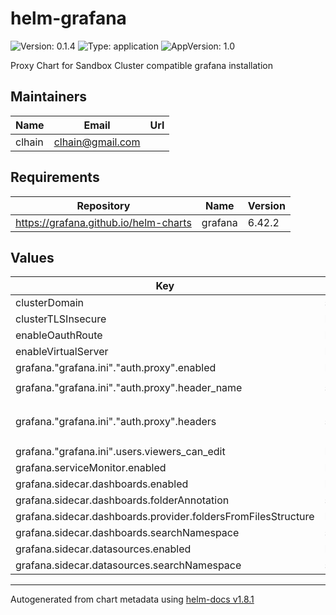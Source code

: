 # helm-grafana

![Version: 0.1.4](https://img.shields.io/badge/Version-0.1.4-informational?style=flat-square) ![Type: application](https://img.shields.io/badge/Type-application-informational?style=flat-square) ![AppVersion: 1.0](https://img.shields.io/badge/AppVersion-1.0-informational?style=flat-square)

Proxy Chart for Sandbox Cluster compatible grafana installation

## Maintainers

| Name | Email | Url |
| ---- | ------ | --- |
| clhain | <clhain@gmail.com> |  |

## Requirements

| Repository | Name | Version |
|------------|------|---------|
| https://grafana.github.io/helm-charts | grafana | 6.42.2 |

## Values

| Key | Type | Default | Description |
|-----|------|---------|-------------|
| clusterDomain | string | `"example.com"` |  |
| clusterTLSInsecure | bool | `false` |  |
| enableOauthRoute | bool | `true` |  |
| enableVirtualServer | bool | `true` |  |
| grafana."grafana.ini"."auth.proxy".enabled | bool | `true` |  |
| grafana."grafana.ini"."auth.proxy".header_name | string | `"X-Auth-Request-Email"` |  |
| grafana."grafana.ini"."auth.proxy".headers | string | `"Email:X-Auth-Request-Email Name:X-Auth-Request-Email"` |  |
| grafana."grafana.ini".users.viewers_can_edit | bool | `true` |  |
| grafana.serviceMonitor.enabled | bool | `true` |  |
| grafana.sidecar.dashboards.enabled | bool | `true` |  |
| grafana.sidecar.dashboards.folderAnnotation | string | `"grafana_folder"` |  |
| grafana.sidecar.dashboards.provider.foldersFromFilesStructure | bool | `true` |  |
| grafana.sidecar.dashboards.searchNamespace | string | `"ALL"` |  |
| grafana.sidecar.datasources.enabled | bool | `true` |  |
| grafana.sidecar.datasources.searchNamespace | string | `"ALL"` |  |

----------------------------------------------
Autogenerated from chart metadata using [helm-docs v1.8.1](https://github.com/norwoodj/helm-docs/releases/v1.8.1)
